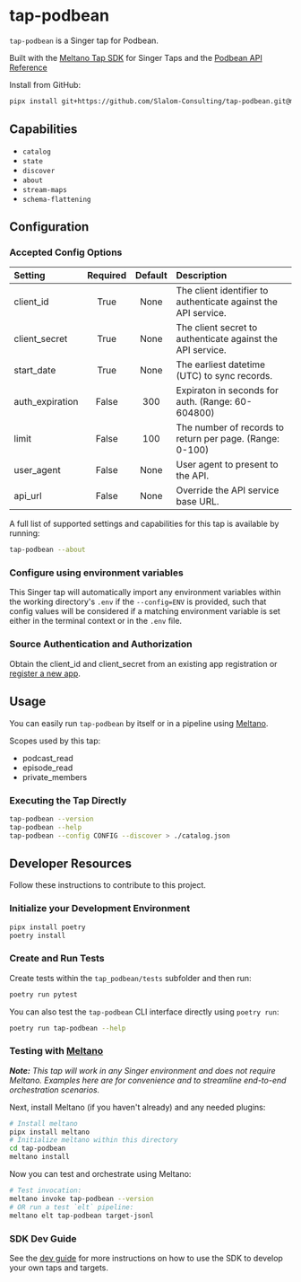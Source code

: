 # tap-podbean

`tap-podbean` is a Singer tap for Podbean.

Built with the [Meltano Tap SDK](https://sdk.meltano.com) for Singer Taps and the [Podbean API Reference](https://developers.podbean.com/podbean-api-docs/)

<!--

Developer TODO: Update the below as needed to correctly describe the install procedure. For instance, if you do not have a PyPi repo, or if you want users to directly install from your git repo, you can modify this step as appropriate.

## Installation

Install from PyPi:

```bash
pipx install tap-podbean
```

Install from GitHub:

```bash
pipx install git+https://github.com/ORG_NAME/tap-podbean.git@main
```

-->

Install from GitHub:

```bash
pipx install git+https://github.com/Slalom-Consulting/tap-podbean.git@main
```

## Capabilities

* `catalog`
* `state`
* `discover`
* `about`
* `stream-maps`
* `schema-flattening`

## Configuration

### Accepted Config Options

<!--
Developer TODO: Provide a list of config options accepted by the tap.

This section can be created by copy-pasting the CLI output from:

```
tap-podbean --about --format=markdown
```
-->

| Setting             | Required | Default | Description |
|:--------------------|:--------:|:-------:|:------------|
| client_id           | True     | None    | The client identifier to authenticate against the API service. |
| client_secret       | True     | None    | The client secret to authenticate against the API service. |
| start_date          | True     | None    | The earliest datetime (UTC) to sync records. |
| auth_expiration     | False    |     300 | Expiraton in seconds for auth. (Range: 60-604800) |
| limit               | False    |     100 | The number of records to return per page. (Range: 0-100) |
| user_agent          | False    | None    | User agent to present to the API. |
| api_url             | False    | None    | Override the API service base URL. |

A full list of supported settings and capabilities for this
tap is available by running:

```bash
tap-podbean --about
```

### Configure using environment variables

This Singer tap will automatically import any environment variables within the working directory's
`.env` if the `--config=ENV` is provided, such that config values will be considered if a matching
environment variable is set either in the terminal context or in the `.env` file.

### Source Authentication and Authorization

Obtain the client_id and client_secret from an existing app registration or [register a new app](https://developers.podbean.com/).

## Usage

You can easily run `tap-podbean` by itself or in a pipeline using [Meltano](https://meltano.com/).

Scopes used by this tap:

* podcast_read
* episode_read
* private_members

### Executing the Tap Directly

```bash
tap-podbean --version
tap-podbean --help
tap-podbean --config CONFIG --discover > ./catalog.json
```

## Developer Resources

Follow these instructions to contribute to this project.

### Initialize your Development Environment

```bash
pipx install poetry
poetry install
```

### Create and Run Tests

Create tests within the `tap_podbean/tests` subfolder and
  then run:

```bash
poetry run pytest
```

You can also test the `tap-podbean` CLI interface directly using `poetry run`:

```bash
poetry run tap-podbean --help
```

### Testing with [Meltano](https://www.meltano.com)

_**Note:** This tap will work in any Singer environment and does not require Meltano.
Examples here are for convenience and to streamline end-to-end orchestration scenarios._

<!--
Developer TODO:
Your project comes with a custom `meltano.yml` project file already created. Open the `meltano.yml` and follow any "TODO" items listed in
the file.
-->

Next, install Meltano (if you haven't already) and any needed plugins:

```bash
# Install meltano
pipx install meltano
# Initialize meltano within this directory
cd tap-podbean
meltano install
```

Now you can test and orchestrate using Meltano:

```bash
# Test invocation:
meltano invoke tap-podbean --version
# OR run a test `elt` pipeline:
meltano elt tap-podbean target-jsonl
```

### SDK Dev Guide

See the [dev guide](https://sdk.meltano.com/en/latest/dev_guide.html) for more instructions on how to use the SDK to
develop your own taps and targets.
